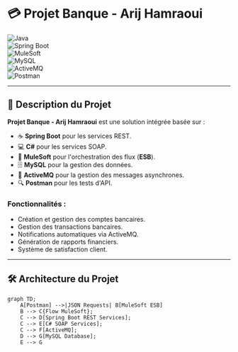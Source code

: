 # 💳 **Projet Banque - Arij Hamraoui**  

![Java](https://img.shields.io/badge/Java-ED8B00?style=for-the-badge&logo=java&logoColor=white)  
![Spring Boot](https://img.shields.io/badge/Spring%20Boot-6DB33F?style=for-the-badge&logo=springboot&logoColor=white)  
![MuleSoft](https://img.shields.io/badge/MuleSoft-005757?style=for-the-badge&logo=mulesoft&logoColor=white)  
![MySQL](https://img.shields.io/badge/MySQL-4479A1?style=for-the-badge&logo=mysql&logoColor=white)  
![ActiveMQ](https://img.shields.io/badge/ActiveMQ-B22222?style=for-the-badge&logo=apache&logoColor=white)  
![Postman](https://img.shields.io/badge/Postman-FF6C37?style=for-the-badge&logo=postman&logoColor=white)  

---

## 🎯 **Description du Projet**  
**Projet Banque - Arij Hamraoui** est une solution intégrée basée sur :  
- ☕ **Spring Boot** pour les services REST.  
- 💻 **C#** pour les services SOAP.  
- 🐴 **MuleSoft** pour l'orchestration des flux (**ESB**).  
- 🗄️ **MySQL** pour la gestion des données.  
- 📩 **ActiveMQ** pour la gestion des messages asynchrones.  
- 🔍 **Postman** pour les tests d'API.

### **Fonctionnalités :**  
- Création et gestion des comptes bancaires.  
- Gestion des transactions bancaires.  
- Notifications automatiques via ActiveMQ.  
- Génération de rapports financiers.  
- Système de satisfaction client.  

---

## 🛠️ **Architecture du Projet**  

```mermaid
graph TD;
    A[Postman] -->|JSON Requests| B[MuleSoft ESB]
    B --> C{Flow MuleSoft};
    C --> D[Spring Boot REST Services];
    C --> E[C# SOAP Services];
    C --> F[ActiveMQ];
    D --> G[MySQL Database];
    E --> G
